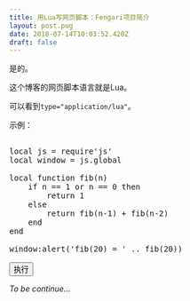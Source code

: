 ```yaml
---
title: 用Lua写网页脚本：Fengari项目简介
layout: post.pug
date: 2018-07-14T10:03:52.420Z
draft: false
---
```


是的。

这个博客的网页脚本语言就是Lua。

可以看到`type="application/lua"`。

示例：
<pre>
<div id="luaCode">
local js = require'js'
local window = js.global

local function fib(n)
    if n == 1 or n == 0 then
        return 1
    else
        return fib(n-1) + fib(n-2)
    end
end

window:alert('fib(20) = ' .. fib(20))
</div>
<button id="execBtn" class="button is-primary">执行</button>
</pre>

<script type="application/lua">
local js = require'js'
local window = js.global
local document = window.document

window.onload = function()
    local execBtn = document:getElementById'execBtn'
    local luaCode = document:getElementById'luaCode'
    execBtn.onclick = function()
        load(luaCode.innerHTML)()
    end
end
</script>

*To be continue...*
